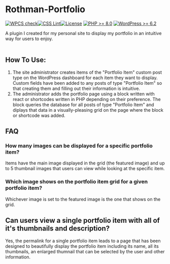 # Rothman-Portfolio
[![WPCS check](https://github.com/brothman01/Rothman-Portfolio/actions/workflows/wpcs.yml/badge.svg?branch=main)](https://github.com/brothman01/Rothman-Portfolio/actions/workflows/wpcs.yml)[![CSS Lint](https://github.com/brothman01/Rothman-Portfolio/actions/workflows/css-lint.yml/badge.svg)](https://github.com/brothman01/Rothman-Portfolio/actions/workflows/css-lint.yml)[![License](https://img.shields.io/badge/license-GPL--2.0-brightgreen.svg)](https://github.com/brothman01/wp-monitor/blob/master/license.txt) [![PHP >= 8.0](https://img.shields.io/badge/php-%3E=%208.0-8892bf.svg)](https://secure.php.net/supported-versions.php) [![WordPress >= 6.2](https://img.shields.io/badge/wordpress-%3E=%206.2-blue.svg)](https://wordpress.org/download/release-archive/)  

A plugin I created for my personal site to display my portfolio in an intuitive way for users to enjoy.<br />
<br />
## How To Use:
1. The site administrator creates items of the "Portfolio Item" custom post type on the WordPress dashboard for each item they want to display.  Custom fields have been added to any posts of type "Portfolio Item" so that creating them and filling out their information is intuitive.
2. The administrator adds the portfolio page using a block written with react or shortcodes written in PHP depending on their preference.  The block queries the database for all posts of type "Portfolio Item" and diplays that data in a visually-pleasing grid on the page where the block or shortcode was added.

## FAQ
### How many images can be displayed for a specific portfolio item?
Items have the main image displayed in the grid (the featured image) and up to 5 thumbnail images that users can view while looking at the specific item.

### Which image shows on the portfolio item grid for a given portfolio item?
Whichever image is set to the featured image is the one that shows on the grid.

## Can users view a single portfolio item with all of it's thumbnails and description?
Yes, the permalink for a single portfolio item leads to a page that has been designed to beautifully display the portfolio item including its name, all its thumbnails, an enlarged thumnail that can be selected by the user and other information.

